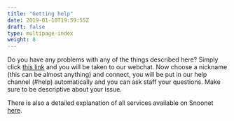 ```yaml
---
title: "Getting help"
date: 2019-01-10T19:59:55Z
draft: false
type: multipage-index
weight: 8
---
```


Do you have any problems with any of the things described here? Simply click [this link](https://kiwiirc.com/client/?settings=dd892af474749b032ba39bb88a8894d9#help) and you will be taken to our webchat. Now choose a nickname (this can be almost anything) and connect, you will be put in our help channel (#help) automatically and you can ask staff your questions. Make sure to be descriptive about your issue. 

There is also a detailed explanation of all services available on Snoonet [here](http://snoonet.org/anope).

